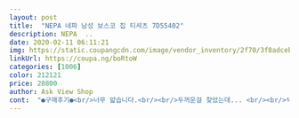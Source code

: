 ```yaml
---
layout: post 
title:  "NEPA 네파 남성 보스코 집 티셔츠 7D55402" 
description: NEPA  ..
date: 2020-02-11 06:11:21 
img: https://static.coupangcdn.com/image/vendor_inventory/2f70/3f8adcebd1df00a4709ad22af8a6c7e8aeb73e01fb3a305d3f22a41bb784.jpg 
linkUrl: https://coupa.ng/boRtoW 
categories: [1006] 
color: 212121 
price: 28800 
author: Ask View Shop 
cont:  "●구매후기●<br/>너무 얇습니다.<br/><br/>두꺼운걸 찾았는데... <br/><br/>색상이 화면보다 어둡고 다르네요‥ 그래도 저렴한 가격이라 그냥 입으려구요.<br/><br/>여름용<br/>옷이 생각보다 경량이네요<br/>카키색이였네요... <br/><br/>" 
---
```

